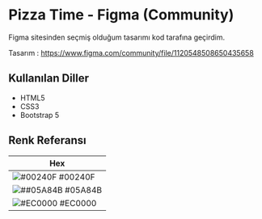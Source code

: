 
# Pizza Time - Figma (Community)

Figma sitesinden seçmiş olduğum tasarımı kod tarafına geçirdim.

Tasarım : https://www.figma.com/community/file/1120548508650435658



## Kullanılan Diller

+ HTML5
+ CSS3
+ Bootstrap 5

  

## Renk Referansı

|  Hex                                                                |
|  ------------------------------------------------------------------ |
| ![#00240F](https://via.placeholder.com/10/00240F?text=+) #00240F |
| ![##05A84B](https://via.placeholder.com/10/05A84B?text=+) #05A84B |
| ![#EC0000](https://via.placeholder.com/10/EC0000?text=+) #EC0000 |

